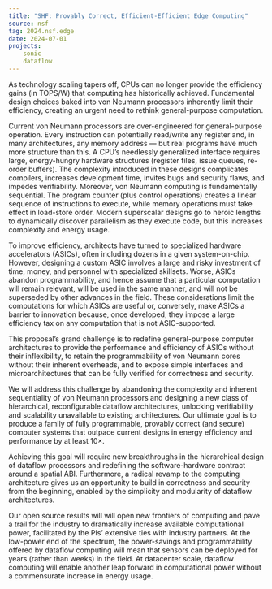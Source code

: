 ```yaml
---
title: "SHF: Provably Correct, Efficient-Efficient Edge Computing"
source: nsf
tag: 2024.nsf.edge
date: 2024-07-01
projects:
    sonic
    dataflow
---
```


As technology scaling tapers off, CPUs can no longer provide the efficiency gains (in TOPS/W) that computing has historically achieved. Fundamental design choices baked into von Neumann processors inherently limit their efficiency, creating an urgent need to rethink general-purpose computation.

Current von Neumann processors are over-engineered for general-purpose operation. Every instruction can potentially read/write any register and, in many architectures, any memory address — but real programs have much more structure than this. A CPU’s needlessly generalized interface requires large, energy-hungry hardware structures (register files, issue queues, re-order buffers). The complexity introduced in these designs complicates compilers, increases development time, invites bugs and security flaws, and impedes verifiability. Moreover, von Neumann computing is fundamentally sequential. The program counter (plus control operations) creates a linear sequence of instructions to execute, while memory operations must take effect in load-store order. Modern superscalar designs go to heroic lengths to dynamically discover parallelism as they execute code, but this increases complexity and energy usage.

To improve efficiency, architects have turned to specialized hardware accelerators (ASICs), often including dozens in a given system-on-chip. However, designing a custom ASIC involves a large and risky investment of time, money, and personnel with specialized skillsets. Worse, ASICs abandon programmability, and hence assume that a particular computation will remain relevant, will be used in the same manner, and will not be superseded by other advances in the field. These considerations limit the computations for which ASICs are useful or, conversely, make ASICs a barrier to innovation because, once developed, they impose a large efficiency tax on any computation that is not ASIC-supported.

This proposal’s grand challenge is to redefine general-purpose computer architectures to provide the performance and efficiency of ASICs without their inflexibility, to retain the programmability of von Neumann cores without their inherent overheads, and to expose simple interfaces and microarchitectures that can be fully verified for correctness and security.

We will address this challenge by abandoning the complexity and inherent sequentiality of von Neumann processors and designing a new class of hierarchical, reconfigurable dataflow architectures, unlocking verifiability and scalability unavailable to existing architectures. Our ultimate goal is to produce a family of fully programmable, provably correct (and secure) computer systems that outpace current designs in energy efficiency and performance by at least 10×.

Achieving this goal will require new breakthroughs in the hierarchical design of dataflow processors and redefining the software-hardware contract around a spatial ABI. Furthermore, a radical revamp to the computing architecture gives us an opportunity to build in correctness and security from the beginning, enabled by the simplicity and modularity of dataflow architectures.

Our open source results will will open new frontiers of computing and pave a trail for the industry to dramatically increase available computational power, facilitated by the PIs’ extensive ties with industry partners. At the low-power end of the spectrum, the power-savings and programmability offered by dataflow computing will mean that sensors can be deployed for years (rather than weeks) in the field. At datacenter scale, dataflow computing will enable another leap forward in computational power without a commensurate increase in energy usage. 